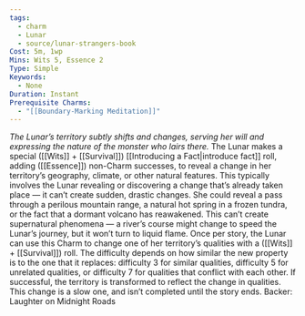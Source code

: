 ```yaml
---
tags:
  - charm
  - Lunar
  - source/lunar-strangers-book
Cost: 5m, 1wp
Mins: Wits 5, Essence 2
Type: Simple
Keywords:
  - None
Duration: Instant
Prerequisite Charms:
  - "[[Boundary-Marking Meditation]]"
---
```

*The Lunar’s territory subtly shifts and changes, serving her will and expressing the nature of the monster who lairs there.*
The Lunar makes a special ([[Wits]] + [[Survival]]) [[Introducing a Fact|introduce fact]] roll, adding ([[Essence]]) non-Charm successes, to reveal a change in her territory’s geography, climate, or other natural features. This typically involves the Lunar revealing or discovering a change that’s already taken place — it can’t create sudden, drastic changes. She could reveal a pass through a perilous mountain range, a natural hot spring in a frozen tundra, or the fact that a dormant volcano has reawakened. This can’t create supernatural phenomena — a river’s course might change to speed the Lunar’s journey, but it won’t turn to liquid flame.
Once per story, the Lunar can use this Charm to change one of her territory’s qualities with a ([[Wits]] + [[Survival]]) roll. The difficulty depends on how similar the new property is to the one that it replaces: difficulty 3 for similar qualities, difficulty 5 for unrelated qualities, or difficulty 7 for qualities that conflict with each other.
If successful, the territory is transformed to reflect the change in qualities. This change is a slow one, and isn’t completed until the story ends.
Backer: Laughter on Midnight Roads